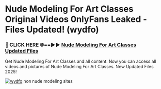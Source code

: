 # Nude Modeling For Art Classes Original Videos 0nlyFans Leaked - Files Updated! (wydfo)

<h3>🔴 CLICK HERE 🌐==►► <a href="https://tinyurl.com/4mcuefdz" rel="nofollow">Nude Modeling For Art Classes Updated Files</a></h3>

Get Nude Modeling For Art Classes and all content. Now you can access all videos and pictures of Nude Modeling For Art Classes. New Updated Files 2025!

[![wydfo](https://i.imgur.com/StAQSOY.gif)](https://tinyurl.com/4mcuefdz)
non nude modeling sites